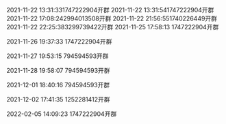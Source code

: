 2021-11-22 13:31:331747222904开群
2021-11-22 13:31:541747222904开群
2021-11-22 17:08:242994013508开群
2021-11-22 21:56:551740226449开群
2021-11-22 22:25:383299739422开群
2021-11-25 17:58:13 1747222904开群

2021-11-26 19:37:33 1747222904开群

2021-11-27 19:53:15 794594593开群

2021-11-28 19:58:07 794594593开群

2021-12-01 18:40:16 794594593开群

2021-12-02 17:41:35 1252281412开群

2022-02-05 14:09:23 1747222904开群

